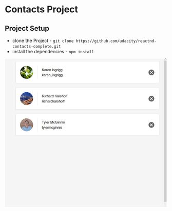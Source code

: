 # Contacts Project


## Project Setup

* clone the Project - `git clone https://github.com/udacity/reactnd-contacts-complete.git`
* install the dependencies - `npm install`

![alt text](https://github.com/KalebNiven/react-contacts-app/blob/master/screenshot.JPG)
